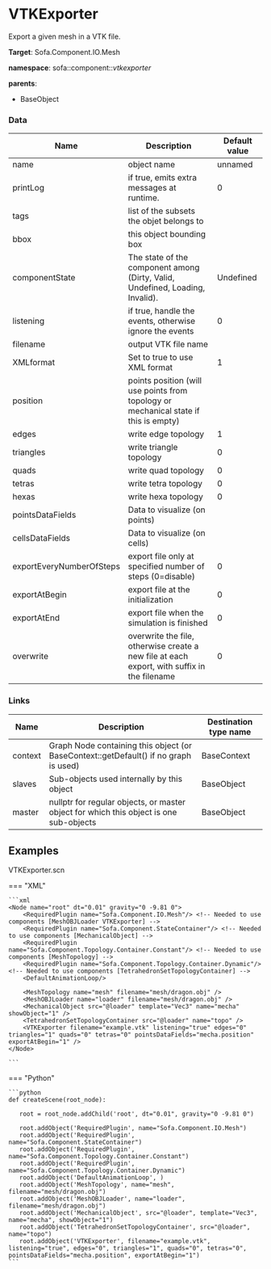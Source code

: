 <!-- generate_doc -->
# VTKExporter

Export a given mesh in a VTK file.


__Target__: Sofa.Component.IO.Mesh

__namespace__: sofa::component::_vtkexporter_

__parents__:

- BaseObject

### Data

<table>
    <thead>
        <tr>
            <th>Name</th>
            <th>Description</th>
            <th>Default value</th>
        </tr>
    </thead>
    <tbody>
	<tr>
		<td>name</td>
		<td>
object name
		</td>
		<td>unnamed</td>
	</tr>
	<tr>
		<td>printLog</td>
		<td>
if true, emits extra messages at runtime.
		</td>
		<td>0</td>
	</tr>
	<tr>
		<td>tags</td>
		<td>
list of the subsets the objet belongs to
		</td>
		<td></td>
	</tr>
	<tr>
		<td>bbox</td>
		<td>
this object bounding box
		</td>
		<td></td>
	</tr>
	<tr>
		<td>componentState</td>
		<td>
The state of the component among (Dirty, Valid, Undefined, Loading, Invalid).
		</td>
		<td>Undefined</td>
	</tr>
	<tr>
		<td>listening</td>
		<td>
if true, handle the events, otherwise ignore the events
		</td>
		<td>0</td>
	</tr>
	<tr>
		<td>filename</td>
		<td>
output VTK file name
		</td>
		<td></td>
	</tr>
	<tr>
		<td>XMLformat</td>
		<td>
Set to true to use XML format
		</td>
		<td>1</td>
	</tr>
	<tr>
		<td>position</td>
		<td>
points position (will use points from topology or mechanical state if this is empty)
		</td>
		<td></td>
	</tr>
	<tr>
		<td>edges</td>
		<td>
write edge topology
		</td>
		<td>1</td>
	</tr>
	<tr>
		<td>triangles</td>
		<td>
write triangle topology
		</td>
		<td>0</td>
	</tr>
	<tr>
		<td>quads</td>
		<td>
write quad topology
		</td>
		<td>0</td>
	</tr>
	<tr>
		<td>tetras</td>
		<td>
write tetra topology
		</td>
		<td>0</td>
	</tr>
	<tr>
		<td>hexas</td>
		<td>
write hexa topology
		</td>
		<td>0</td>
	</tr>
	<tr>
		<td>pointsDataFields</td>
		<td>
Data to visualize (on points)
		</td>
		<td></td>
	</tr>
	<tr>
		<td>cellsDataFields</td>
		<td>
Data to visualize (on cells)
		</td>
		<td></td>
	</tr>
	<tr>
		<td>exportEveryNumberOfSteps</td>
		<td>
export file only at specified number of steps (0=disable)
		</td>
		<td>0</td>
	</tr>
	<tr>
		<td>exportAtBegin</td>
		<td>
export file at the initialization
		</td>
		<td>0</td>
	</tr>
	<tr>
		<td>exportAtEnd</td>
		<td>
export file when the simulation is finished
		</td>
		<td>0</td>
	</tr>
	<tr>
		<td>overwrite</td>
		<td>
overwrite the file, otherwise create a new file at each export, with suffix in the filename
		</td>
		<td>0</td>
	</tr>

</tbody>
</table>

### Links


| Name | Description | Destination type name |
| ---- | ----------- | --------------------- |
|context|Graph Node containing this object (or BaseContext::getDefault() if no graph is used)|BaseContext|
|slaves|Sub-objects used internally by this object|BaseObject|
|master|nullptr for regular objects, or master object for which this object is one sub-objects|BaseObject|

## Examples 

VTKExporter.scn

=== "XML"

    ```xml
    <Node name="root" dt="0.01" gravity="0 -9.81 0">
    	<RequiredPlugin name="Sofa.Component.IO.Mesh"/> <!-- Needed to use components [MeshOBJLoader VTKExporter] -->
    	<RequiredPlugin name="Sofa.Component.StateContainer"/> <!-- Needed to use components [MechanicalObject] -->
    	<RequiredPlugin name="Sofa.Component.Topology.Container.Constant"/> <!-- Needed to use components [MeshTopology] -->
    	<RequiredPlugin name="Sofa.Component.Topology.Container.Dynamic"/> <!-- Needed to use components [TetrahedronSetTopologyContainer] -->
    	<DefaultAnimationLoop/>
    
        <MeshTopology name="mesh" filename="mesh/dragon.obj" />
        <MeshOBJLoader name="loader" filename="mesh/dragon.obj" />
        <MechanicalObject src="@loader" template="Vec3" name="mecha" showObject="1" />
        <TetrahedronSetTopologyContainer src="@loader" name="topo" />
        <VTKExporter filename="example.vtk" listening="true" edges="0" triangles="1" quads="0" tetras="0" pointsDataFields="mecha.position" exportAtBegin="1" />
    </Node>

    ```

=== "Python"

    ```python
    def createScene(root_node):

       root = root_node.addChild('root', dt="0.01", gravity="0 -9.81 0")

       root.addObject('RequiredPlugin', name="Sofa.Component.IO.Mesh")
       root.addObject('RequiredPlugin', name="Sofa.Component.StateContainer")
       root.addObject('RequiredPlugin', name="Sofa.Component.Topology.Container.Constant")
       root.addObject('RequiredPlugin', name="Sofa.Component.Topology.Container.Dynamic")
       root.addObject('DefaultAnimationLoop', )
       root.addObject('MeshTopology', name="mesh", filename="mesh/dragon.obj")
       root.addObject('MeshOBJLoader', name="loader", filename="mesh/dragon.obj")
       root.addObject('MechanicalObject', src="@loader", template="Vec3", name="mecha", showObject="1")
       root.addObject('TetrahedronSetTopologyContainer', src="@loader", name="topo")
       root.addObject('VTKExporter', filename="example.vtk", listening="true", edges="0", triangles="1", quads="0", tetras="0", pointsDataFields="mecha.position", exportAtBegin="1")
    ```

